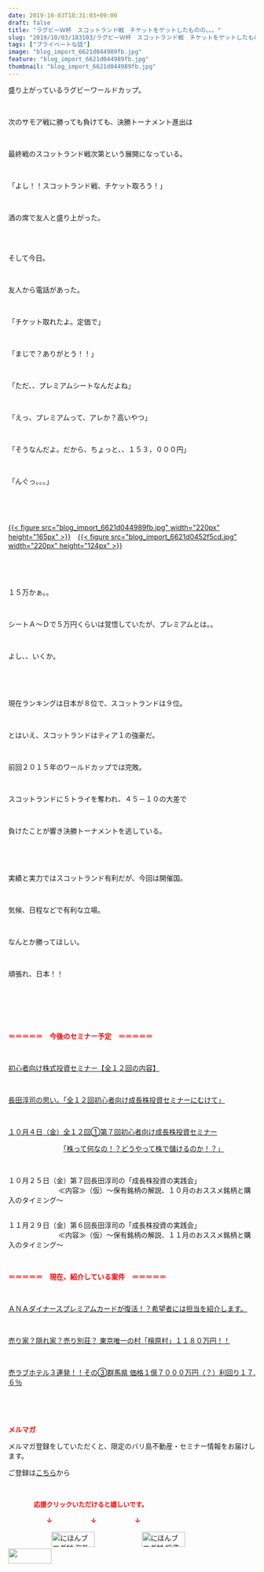 ```yaml
---
date: 2019-10-03T18:31:03+09:00
draft: false
title: "ラグビーＷ杯　スコットランド戦　チケットをゲットしたものの。。。"
slug: "2019/10/03/183103/ラグビーＷ杯　スコットランド戦　チケットをゲットしたものの。。。"
tags: ["プライベートな話"]
image: "blog_import_6621d044989fb.jpg"
feature: "blog_import_6621d044989fb.jpg"
thumbnail: "blog_import_6621d044989fb.jpg"
---
```

<p>盛り上がっているラグビーワールドカップ。</p><p> </p><p>次のサモア戦に勝っても負けても、決勝トーナメント進出は</p><p> </p><p>最終戦のスコットランド戦次第という展開になっている。</p><p> </p><p>「よし！！スコットランド戦、チケット取ろう！」</p><p> </p><p>酒の席で友人と盛り上がった。</p><p> </p><p><br/>そして今日。</p><p> </p><p>友人から電話があった。</p><p> </p><p>「チケット取れたよ。定価で」</p><p> </p><p>「まじで？ありがとう！！」</p><p> </p><p>「ただ、、プレミアムシートなんだよね」</p><p> </p><p>「えっ、プレミアムって、アレか？高いやつ」</p><p> </p><p>「そうなんだよ。だから、ちょっと、、１５３，０００円」</p><p> </p><p>「んぐっ。。。」</p><p> </p><p> </p><p><a href="blog_import_6621d044989fb.jpg">{{< figure src="blog_import_6621d044989fb.jpg" width="220px" height="165px" >}}</a>　<a href="blog_import_6621d0452f5cd.jpg">{{< figure src="blog_import_6621d0452f5cd.jpg" width="220px" height="124px" >}}</a></p><p> </p><p> </p><p>１５万かぁ。。</p><p> </p><p>シートＡ～Ｄで５万円くらいは覚悟していたが、プレミアムとは。。</p><p> </p><p>よし、、いくか。</p><p> </p><p> </p><p>現在ランキングは日本が８位で、スコットランドは９位。</p><p> </p><p>とはいえ、スコットランドはティア１の強豪だ。</p><p> </p><p>前回２０１５年のワールドカップでは完敗。</p><p> </p><p>スコットランドに５トライを奪われ、４５－１０の大差で</p><p> </p><p>負けたことが響き決勝トーナメントを逃している。</p><p> </p><p> </p><p>実績と実力ではスコットランド有利だが、今回は開催国。</p><p> </p><p>気候、日程などで有利な立場。</p><p> </p><p>なんとか勝ってほしい。</p><p> </p><p>頑張れ、日本！！</p><p> </p><p> </p><p> </p><p><span style="font-weight: bold;"><span style="color: rgb(255, 0, 0);">＝＝＝＝＝　今後のセミナー予定　＝＝＝＝＝</span></span></p><p> </p><p><a href="entry-12526587328.html" target="_blank">初心者向け株式投資セミナー【全１２回の内容】</a></p><p> </p><p><span style="color: rgb(255, 0, 0);"><a href="entry-12526985641.html" target="_blank">長田淳司の思い。「全１２回初心者向け成長株投資セミナーにむけて」</a></span></p><p> </p><p><a href="entry-12526711173.html" target="_blank">１０月４日（金）全１２回①第７回初心者向け成長株投資セミナー</a></p><p>　　　　　　　　<a href="entry-12526711173.html" target="_blank">「株って何なの！？どうやって株で儲けるのか！？」</a></p><p> </p><p>１０月２５日（金）第７回長田淳司の「成長株投資の実践会」<br/> 　　　　　　　≪内容≫（仮）～保有銘柄の解説、１０月のおススメ銘柄と購入のタイミング～</p><p><br/>１１月２９日（金）第６回長田淳司の「成長株投資の実践会」<br/> 　　　　　　　≪内容≫（仮）～保有銘柄の解説、１１月のおススメ銘柄と購入のタイミング～</p><p> </p><p><span style="font-weight: bold;"><span style="color: rgb(255, 0, 0);">＝＝＝＝＝　現在、紹介している案件　＝＝＝＝＝</span></span></p><p> </p><p><a href="entry-12529998383.html" target="_blank">ＡＮＡダイナースプレミアムカードが復活！？希望者には担当を紹介します。</a></p><p> </p><p><a href="entry-12500415311.html" target="_blank">売り家？隠れ家？売り別荘？ 東京唯一の村「檜原村」１１８０万円！！</a></p><p> </p><p><a href="entry-12504218353.html" target="_blank">売ラブホテル３連発！！その③群馬県 価格１億７０００万円（？）利回り１７.６％</a></p><p> </p><p> </p><p><span style="font-weight: bold;"><span style="color: rgb(255, 0, 0);">メルマガ</span></span></p><p>メルマガ登録をしていただくと、限定のバリ島不動産・セミナー情報をお届けします。</p><p>ご登録は<a href="f9eeVI" target="_blank">こちら</a>から</p><p style="text-align: center;"> </p><p><font color="#ff0000" size="2"><strong>　　　　応援クリックいただけると嬉しいです。</strong></font></p><p><font color="#ff0000" size="2"><strong>　　　　　　↓　　　　　　↓　　　　　　↓</strong></font></p><p><a href="ranking.html?p_cid=01260127" id="&amp;blogmura_banner"><img alt="にほんブログ村 海外生活ブログ バリ島情報へ" border="0" height="31" src="data:image/svg+xml;charset=utf-8,%3Csvg%20xmlns%3D%22http%3A%2F%2Fwww.w3.org%2F2000%2Fsvg%22%20title%3D%22Placeholder%20for%20Images%22%20role%3D%22presentation%22%20viewBox%3D%220%200%2088%2031%22%20%2F%3E" width="88" data-src="//overseas.blogmura.com/bali/img/bali88_31.gif" style="aspect-ratio: auto 88 / 31;"/><noscript><img alt="にほんブログ村 海外生活ブログ バリ島情報へ" border="0" height="31" src="//overseas.blogmura.com/bali/img/bali88_31.gif" width="88"></noscript></a>  <a href="ranking.html?p_cid=01260127" id="&amp;blogmura_banner"><img alt="にほんブログ村 投資ブログ 不動産投資へ" border="0" height="31" src="data:image/svg+xml;charset=utf-8,%3Csvg%20xmlns%3D%22http%3A%2F%2Fwww.w3.org%2F2000%2Fsvg%22%20title%3D%22Placeholder%20for%20Images%22%20role%3D%22presentation%22%20viewBox%3D%220%200%2088%2031%22%20%2F%3E" width="88" data-src="//investment.blogmura.com/hudousantoushi/img/hudousantoushi88_31.gif" style="aspect-ratio: auto 88 / 31;"/><noscript><img alt="にほんブログ村 投資ブログ 不動産投資へ" border="0" height="31" src="//investment.blogmura.com/hudousantoushi/img/hudousantoushi88_31.gif" width="88"></noscript></a> <a href="link.php?1804582" title="人気ブログランキングへ"><img border="0" height="31" src="data:image/svg+xml;charset=utf-8,%3Csvg%20xmlns%3D%22http%3A%2F%2Fwww.w3.org%2F2000%2Fsvg%22%20title%3D%22Placeholder%20for%20Images%22%20role%3D%22presentation%22%20viewBox%3D%220%200%2088%2031%22%20%2F%3E" width="88" data-src="https://blog.with2.net/img/banner/banner_22.gif" style="aspect-ratio: auto 88 / 31;"/><noscript><img border="0" height="31" src="https://blog.with2.net/img/banner/banner_22.gif" width="88"></noscript></a></p>

